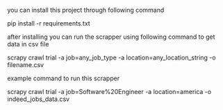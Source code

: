 you can install this project through following command 

pip install -r requirements.txt

after installing you can run the scrapper using following command to get data in csv file

scrapy crawl trial -a job=any_job_type -a location=any_location_string -o filename.csv

example command to run this scrapper 

scrapy crawl trial -a job=Software%20Engineer -a location=america -o indeed_jobs_data.csv
